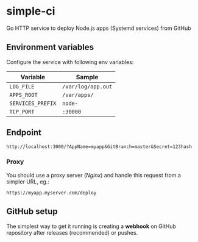 # simple-ci
Go HTTP service to deploy Node.js apps (Systemd services) from GitHub

## Environment variables

Configure the service with following env variables:

Variable              | Sample
---                   | ---
`LOG_FILE`            | `/var/log/app.out`
`APPS_ROOT`           | `/var/apps/`
`SERVICES_PREFIX`     | `node-`
`TCP_PORT`            | `:30000`

## Endpoint

```http
http://localhost:3000/?AppName=myapp&GitBranch=master&Secret=123hash
```

### Proxy

You should use a proxy server (_Nginx_) and handle this request
from a simpler URL, eg.:

```http
https://myapp.myserver.com/deploy
```

## GitHub setup

The simplest way to get it running is creating a **webhook** on GitHub
repository after releases (recommended) or pushes.
